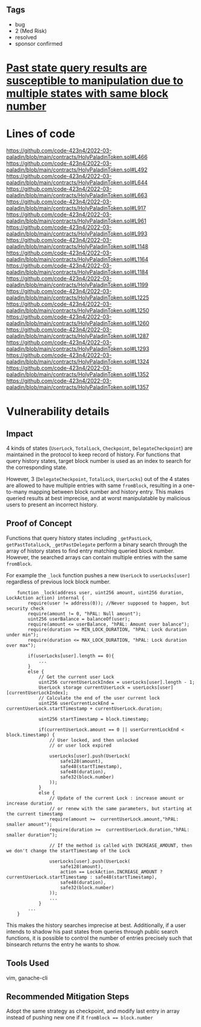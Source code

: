 ## Tags

- bug
- 2 (Med Risk)
- resolved
- sponsor confirmed

# [Past state query results are susceptible to manipulation due to multiple states with same block number](https://github.com/code-423n4/2022-03-paladin-findings/issues/20) 

# Lines of code

https://github.com/code-423n4/2022-03-paladin/blob/main/contracts/HolyPaladinToken.sol#L466
https://github.com/code-423n4/2022-03-paladin/blob/main/contracts/HolyPaladinToken.sol#L492
https://github.com/code-423n4/2022-03-paladin/blob/main/contracts/HolyPaladinToken.sol#L644
https://github.com/code-423n4/2022-03-paladin/blob/main/contracts/HolyPaladinToken.sol#L663
https://github.com/code-423n4/2022-03-paladin/blob/main/contracts/HolyPaladinToken.sol#L917
https://github.com/code-423n4/2022-03-paladin/blob/main/contracts/HolyPaladinToken.sol#L961
https://github.com/code-423n4/2022-03-paladin/blob/main/contracts/HolyPaladinToken.sol#L993
https://github.com/code-423n4/2022-03-paladin/blob/main/contracts/HolyPaladinToken.sol#L1148
https://github.com/code-423n4/2022-03-paladin/blob/main/contracts/HolyPaladinToken.sol#L1164
https://github.com/code-423n4/2022-03-paladin/blob/main/contracts/HolyPaladinToken.sol#L1184
https://github.com/code-423n4/2022-03-paladin/blob/main/contracts/HolyPaladinToken.sol#L1199
https://github.com/code-423n4/2022-03-paladin/blob/main/contracts/HolyPaladinToken.sol#L1225
https://github.com/code-423n4/2022-03-paladin/blob/main/contracts/HolyPaladinToken.sol#L1250
https://github.com/code-423n4/2022-03-paladin/blob/main/contracts/HolyPaladinToken.sol#L1260
https://github.com/code-423n4/2022-03-paladin/blob/main/contracts/HolyPaladinToken.sol#L1287
https://github.com/code-423n4/2022-03-paladin/blob/main/contracts/HolyPaladinToken.sol#L1293
https://github.com/code-423n4/2022-03-paladin/blob/main/contracts/HolyPaladinToken.sol#L1324
https://github.com/code-423n4/2022-03-paladin/blob/main/contracts/HolyPaladinToken.sol#L1352
https://github.com/code-423n4/2022-03-paladin/blob/main/contracts/HolyPaladinToken.sol#L1357


# Vulnerability details

## Impact

4 kinds of states (`UserLock`, `TotalLock`, `Checkpoint`, `DelegateCheckpoint`) are maintained in the protocol to keep record of history. For functions that query history states, target block number is used as an index to search for the corresponding state.

However, 3 (`DelegateCheckpoint`, `TotalLock`, `UserLocks`) out of the 4 states are allowed to have multiple entries with same `fromBlock`, resulting in a one-to-many mapping between block number and history entry. This makes queried results at best imprecise, and at worst manipulatable by malicious users to present an incorrect history.

## Proof of Concept

Functions that query history states including `_getPastLock`, `getPastTotalLock`, `_getPastDelegate` perform a binary search through the array of history states to find entry matching queried block number. However, the searched arrays can contain multiple entries with the same `fromBlock`.

For example the `_lock` function pushes a new `UserLock` to `userLocks[user]` regardless of previous lock block number.

```
    function _lock(address user, uint256 amount, uint256 duration, LockAction action) internal {
        require(user != address(0)); //Never supposed to happen, but security check
        require(amount != 0, "hPAL: Null amount");
        uint256 userBalance = balanceOf(user);
        require(amount <= userBalance, "hPAL: Amount over balance");
        require(duration >= MIN_LOCK_DURATION, "hPAL: Lock duration under min");
        require(duration <= MAX_LOCK_DURATION, "hPAL: Lock duration over max");

        if(userLocks[user].length == 0){
            ...
        }
        else {
            // Get the current user Lock
            uint256 currentUserLockIndex = userLocks[user].length - 1;
            UserLock storage currentUserLock = userLocks[user][currentUserLockIndex];
            // Calculate the end of the user current lock
            uint256 userCurrentLockEnd = currentUserLock.startTimestamp + currentUserLock.duration;

            uint256 startTimestamp = block.timestamp;

            if(currentUserLock.amount == 0 || userCurrentLockEnd < block.timestamp) {
                // User locked, and then unlocked
                // or user lock expired

                userLocks[user].push(UserLock(
                    safe128(amount),
                    safe48(startTimestamp),
                    safe48(duration),
                    safe32(block.number)
                ));
            }
            else {
                // Update of the current Lock : increase amount or increase duration
                // or renew with the same parameters, but starting at the current timestamp
                require(amount >=  currentUserLock.amount,"hPAL: smaller amount");
                require(duration >=  currentUserLock.duration,"hPAL: smaller duration");

                // If the method is called with INCREASE_AMOUNT, then we don't change the startTimestamp of the Lock

                userLocks[user].push(UserLock(
                    safe128(amount),
                    action == LockAction.INCREASE_AMOUNT ? currentUserLock.startTimestamp : safe48(startTimestamp),
                    safe48(duration),
                    safe32(block.number)
                ));
                ...
            }
        ...
    }
```

This makes the history searches imprecise at best. Additionally, if a user intends to shadow his past states from queries through public search functions, it is possible to control the number of entries precisely such that binsearch returns the entry he wants to show.


## Tools Used

vim, ganache-cli

## Recommended Mitigation Steps

Adopt the same strategy as checkpoint, and modify last entry in array instead of pushing new one if it `fromBlock == block.number`


